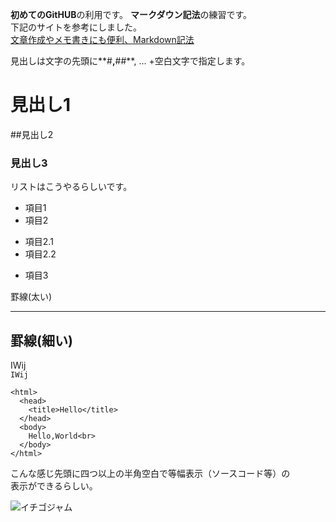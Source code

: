 **初めてのGitHUB**の利用です。
**マークダウン記法**の練習です。  
下記のサイトを参考にしました。  
 [文章作成やメモ書きにも便利、Markdown記法](http://kojika17.com/2013/01/starting-markdown.html)


見出しは文字の先頭に**#**,**##**, ... +空白文字で指定します。  
# 見出し1
##見出し2
### 見出し3


リストはこうやるらしいです。
* 項目1
* 項目2
 - 項目2.1
 - 項目2.2
* 項目3

罫線(太い)
****

罫線(細い)
---

IWij  
`IWij`

    <html>  
      <head>  
        <title>Hello</title>  
      </head>  
      <body>  
        Hello,World<br>  
      </body>  
    </html>  

こんな感じ先頭に四つ以上の半角空白で等幅表示（ソースコード等）の  
表示ができるらしい。

![イチゴジャム](http://nuneno.cocolog-nifty.com/photos/uncategorized/2016/05/07/dscn5177.jpg "Ichigojam")


